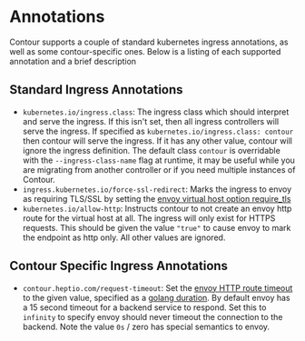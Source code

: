 # Annotations

Contour supports a couple of standard kubernetes ingress annotations, as well as some contour-specific ones. Below is a listing of each supported annotation and a brief description


## Standard Ingress Annotations

 - `kubernetes.io/ingress.class`: The ingress class which should interpret and serve the ingress. If this isn't set, then all ingress controllers will serve the ingress. If specified as `kubernetes.io/ingress.class: contour` then contour will serve the ingress. If it has any other value, contour will ignore the ingress definition. The default class `contour` is overridable with the `--ingress-class-name` flag at runtime, it may be useful while you are migrating from another controller or if you need multiple instances of Contour.
 - `ingress.kubernetes.io/force-ssl-redirect`: Marks the ingress to envoy as requiring TLS/SSL by setting the [envoy virtual host option require_tls](https://www.envoyproxy.io/docs/envoy/latest/api-v2/api/v2/route/route.proto.html#envoy-api-field-route-virtualhost-require-tls)
 - `kubernetes.io/allow-http`: Instructs contour to not create an envoy http route for the virtual host at all. The ingress will only exist for HTTPS requests. This should be given the value `"true"` to cause envoy to mark the endpoint as http only. All other values are ignored.


## Contour Specific Ingress Annotations

 - `contour.heptio.com/request-timeout`: Set the [envoy HTTP route timeout](https://www.envoyproxy.io/docs/envoy/latest/api-v2/api/v2/route/route.proto.html#envoy-api-field-route-routeaction-timeout) to the given value, specified as a [golang duration](https://golang.org/pkg/time/#ParseDuration). By default envoy has a 15 second timeout for a backend service to respond. Set this to `infinity` to specify envoy should never timeout the connection to the backend. Note the value `0s` / zero has special semantics to envoy.

